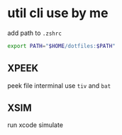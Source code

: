 # util cli use by me

add path to `.zshrc`

```bash
export PATH="$HOME/dotfiles:$PATH"
```

## XPEEK

peek file interminal use `tiv` and `bat`

## XSIM

run xcode simulate
